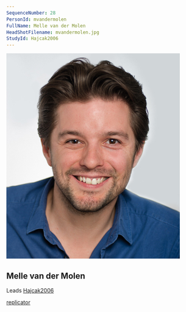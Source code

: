 ```yaml
---
SequenceNumber: 28
PersonId: mvandermolen
FullName: Melle van der Molen 
HeadShotFilename: mvandermolen.jpg
StudyId: Hajcak2006
---
```


![headshot of researcher](/assets/images/headshots/mvandermolen.jpg "Melle van der Molen ")

## Melle van der Molen 


Leads [Hajcak2006](/replications/Hajcak2006)



[replicator]("replicator")